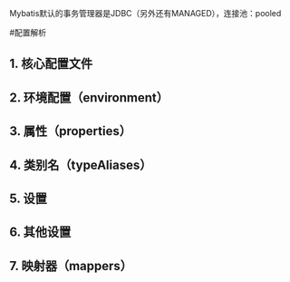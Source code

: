 Mybatis默认的事务管理器是JDBC（另外还有MANAGED），连接池：pooled

#配置解析
## 1. 核心配置文件
## 2. 环境配置（environment）
## 3. 属性（properties）
## 4. 类别名（typeAliases）
## 5. 设置
## 6. 其他设置
## 7. 映射器（mappers）
